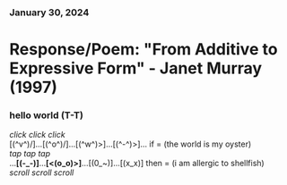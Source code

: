 ### January 30, 2024  
# Response/Poem: "From Additive to Expressive Form" - Janet Murray (1997)  

### hello world (T-T)

 

*click click click*  
[\(^v^)/]...[\(^o^)/]...[(^w^)>]...[(^-^)>]...  if = (the world is my oyster)  
*tap tap tap*  
...**[(-_-)]**...**[<(o_o)>]**...[(0_~)]...[(x_x)]  then = (i am allergic to shellfish)  
*scroll scroll scroll*  



 




